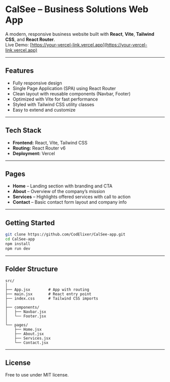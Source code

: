 # CalSee – Business Solutions Web App

A modern, responsive business website built with **React**, **Vite**, **Tailwind CSS**, and **React Router**.  
Live Demo: [https://your-vercel-link.vercel.app](https://your-vercel-link.vercel.app)

---

## Features

- Fully responsive design
- Single Page Application (SPA) using React Router
- Clean layout with reusable components (Navbar, Footer)
- Optimized with Vite for fast performance
- Styled with Tailwind CSS utility classes
- Easy to extend and customize

---

## Tech Stack

- **Frontend:** React, Vite, Tailwind CSS
- **Routing:** React Router v6
- **Deployment:** Vercel

---

## Pages

- **Home** – Landing section with branding and CTA
- **About** – Overview of the company’s mission
- **Services** – Highlights offered services with call to action
- **Contact** – Basic contact form layout and company info

---

## Getting Started

```bash
git clone https://github.com/CodElixer/CalSee-app.git
cd CalSee-app
npm install
npm run dev
```

---

## Folder Structure

```
src/
│
├── App.jsx        # App with routing
├── main.jsx       # React entry point
├── index.css      # Tailwind CSS imports
│
├── components/
│   ├── Navbar.jsx
│   └── Footer.jsx
│
└── pages/
    ├── Home.jsx
    ├── About.jsx
    ├── Services.jsx
    └── Contact.jsx
```

---

## License

Free to use under MIT license.
